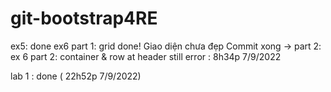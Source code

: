 # git-bootstrap4RE

ex5: done
ex6 part 1: grid done!
Giao diện chưa đẹp
Commit xong -> part 2:
ex 6 part 2: 
container & row at header still error : 8h34p 7/9/2022


lab 1 : done ( 22h52p 7/9/2022)

